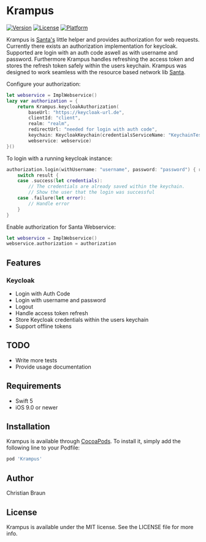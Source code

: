 # Krampus

[![Version](https://img.shields.io/cocoapods/v/Krampus.svg?style=flat)](https://cocoapods.org/pods/Krampus)
[![License](https://img.shields.io/cocoapods/l/Krampus.svg?style=flat)](https://cocoapods.org/pods/Krampus)
[![Platform](https://img.shields.io/cocoapods/p/Krampus.svg?style=flat)](https://cocoapods.org/pods/Krampus)

Krampus is [Santa's](https://github.com/kurzdigital/Santa) little helper and provides authorization for web requests.
Currently there exists an authorization implementation for keycloak. Supported are login with an auth code aswell as with username and password.
Furthermore Krampus handles refreshing the access token and stores the refresh token safely within the users keychain.
Krampus was designed to work seamless with the resource based network lib [Santa](https://github.com/kurzdigital/Santa).

Configure your authorization:

```Swift
let webservice = ImplWebservice()
lazy var authorization = {
    return Krampus.keycloakAuthorization(
        baseUrl: "https://keycloak-url.de",
        clientId: "client",
        realm: "realm",
        redirectUrl: "needed for login with auth code",
        keychain: KeycloakKeychain(credentialsServiceName: "KeychainTestKrampusLogin"),
        webservice: webservice)
}()
```

To login with a running keycloak instance: 

```Swift
authorization.login(withUsername: "username", password: "password") { result in
    switch result {
    case .success(let credentials):
        // The credentials are already saved within the keychain. 
        // Show the user that the login was successful
    case .failure(let error):
        // Handle error
    }
}
```

Enable authorization for Santa Webservice:

```Swift
let webservice = ImplWebservice()
webservice.authorization = authorization
```

## Features
### Keycloak
* Login with Auth Code
* Login with username and password
* Logout
* Handle access token refresh
* Store Keycloak credentials within the users keychain
* Support offline tokens

## TODO
* Write more tests
* Provide usage documentation

## Requirements
* Swift 5
* iOS 9.0 or newer

## Installation

Krampus is available through [CocoaPods](https://cocoapods.org). To install
it, simply add the following line to your Podfile:

```ruby
pod 'Krampus'
```

## Author

Christian Braun

## License

Krampus is available under the MIT license. See the LICENSE file for more info.
